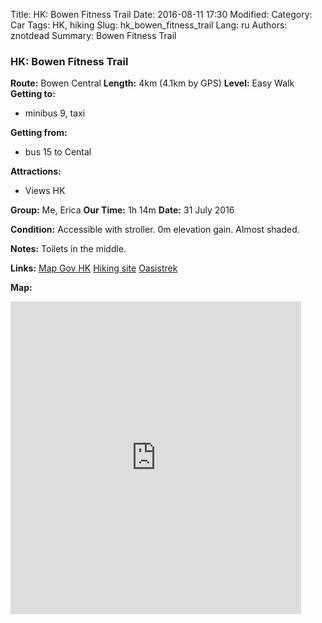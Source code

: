 Title: HK: Bowen Fitness Trail
Date: 2016-08-11 17:30
Modified: 
Category: Car
Tags: HK,  hiking
Slug: hk_bowen_fitness_trail
Lang: ru
Authors: znotdead
Summary: Bowen Fitness Trail

### HK: Bowen Fitness Trail
**Route:** Bowen Central
**Length:** 4km (4.1km by GPS)
**Level:** Easy Walk
**Getting to:**
 - minibus 9, taxi

**Getting from:**
 - bus 15 to Cental

**Attractions:**
 - Views HK

**Group:** Me, Erica
**Our Time:** 1h 14m
**Date:** 31 July 2016

**Condition:**
Accessible with stroller. 0m elevation gain. Almost shaded.

**Notes:**
Toilets in the middle.

**Links:**
[Map Gov HK](http://www2.map.gov.hk/gih3/view/index.jsp)
[Hiking site](http://hiking.gov.hk/eng)
[Oasistrek](http://www.oasistrek.com)

**Map:**
<iframe src='https://connect.garmin.com/modern/activity/embed/1291863158' title='Tai Po Kau Blue Walk' width='465' height='500' frameborder='0'></iframe>